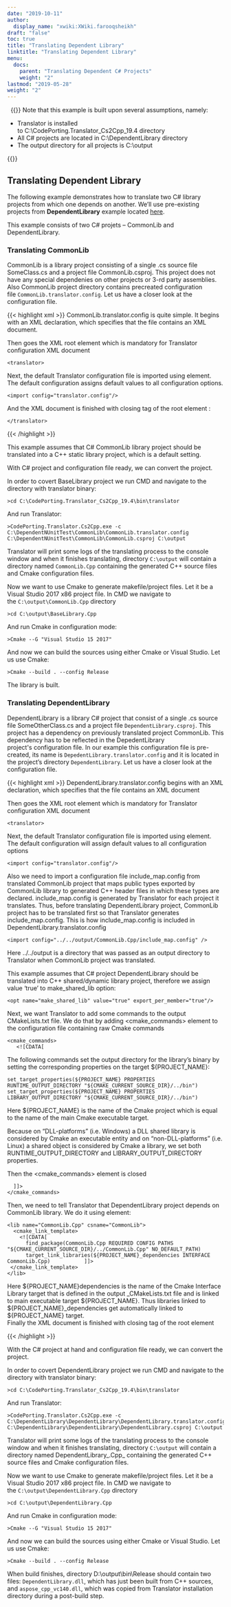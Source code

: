 ```yaml
---
date: "2019-10-11"
author:
  display_name: "xwiki:XWiki.farooqsheikh"
draft: "false"
toc: true
title: "Translating Dependent Library"
linktitle: "Translating Dependent Library"
menu:
  docs:
    parent: "Translating Dependent C# Projects"
    weight: "2"
lastmod: "2019-05-28"
weight: "2"
---
```


&nbsp;
{{<note>}}
Note that this example is built upon several assumptions, namely:
<ul>
<li>
Translator is installed to C:\CodePorting.Translator_Cs2Cpp_19.4 directory
</li>
<li>
All C# projects are located in C:\DependentLibrary directory
</li>
<li>
The output directory for all projects is C:\output
</li>
</ul>
{{</note>}}


## Translating Dependent Library ##

The following example demonstrates how to translate two C# library projects from which one depends on another. We’ll use pre-existing projects from **DependentLibrary** example located [here](https://github.com/codeporting-translator/codeporting-translator-cs2cpp).

This example consists of two C# projets – CommonLib and DependentLibrary.

### Translating CommonLib ###

CommonLib is a library project consisting of a single .cs source file SomeClass.cs and a project file CommonLib.csproj. This project does not have any special dependenies on other projects or 3-rd party assemblies. Also CommonLib project directory contains precreated configuration file ``CommonLib.translator.config``. Let us have a closer look at the configuration file.

{{< highlight xml >}}
CommonLib.translator.config is quite simple. It begins with an XML declaration, which specifies that the file contains an XML document.  

Then goes the XML root element <translator> which is mandatory for Translator configuration XML document  

    <translator>  

Next, the default Translator configuration file is imported using <import> element. The default configuration assigns default values to all configuration options.  

    <import config="translator.config"/>  

And the XML document is finished with closing tag of the root element <translator>:  

    </translator>
{{< /highlight >}}


This example assumes that C# CommonLib library project should be translated into a C++ static library project, which is a default setting.

With C# project and configuration file ready, we can convert the project.

In order to covert BaseLibrary project we run CMD and navigate to the directory with translator binary:

```
>cd C:\CodePorting.Translator_Cs2Cpp_19.4\bin\translator
```


And run Translator:

```
>CodePorting.Translator.Cs2Cpp.exe -c C:\DependentNUnitTest\CommonLib\CommonLib.translator.config C:\DependentNUnitTest\CommonLib\CommonLib.csproj C:\output
```

Translator will print some logs of the translating process to the console window and when it finishes translating, directory ``C:\output`` will contain a directory named ``CommonLib.Cpp`` containing the generated C++ source files and Cmake configuration files.

Now we want to use Cmake to generate makefile/project files. Let it be a Visual Studio 2017 x86 project file. In CMD we navigate to the ``C:\output\CommonLib.Cpp`` directory

```
>cd C:\output\BaseLibrary.Cpp
```


And run Cmake in configuration mode:

```
>Cmake --G "Visual Studio 15 2017"
```


And now we can build the sources using either Cmake or Visual Studio. Let us use Cmake:

```
>Cmake --build . --config Release
```


The library is built.

### Translating DependentLibrary ###

DependentLibrary is a library C# project that consist of a single .cs source file SomeOtherClass.cs and a project file ``DependentLibrary.csproj``. This project has a dependency on previously translated project CommonLib. This dependency has to be reflected in the DepedentLibrary project's configuration file. In our example this configuration file is pre-created, its name is ``DepedentLibrary.translator.config`` and it is located in the project’s directory ``DependentLibrary``. Let us have a closer look at the configuration file.

{{< highlight xml >}}
DependentLibrary.translator.config begins with an XML declaration, which specifies that the file contains an XML document   

Then goes the XML root element <translator> which is mandatory for Translator configuration XML document   

    <translator>   

Next, the default Translator configuration file is imported using <import> element. The default configuration will assign default values to all configuration options   

    <import config="translator.config"/>   

Also we need to import a configuration file include_map.config from translated CommonLib project that maps public types exported by CommonLib library to generated C++ header files in which these types are declared. include_map.config is generated by Translator for each project it translates. Thus, before translating DependentLibrary project, CommonLib project has to be translated first so that Translator generates include_map.config. This is how include_map.config is included in DependentLibrary.translator.config  

    <import config="../../output/CommonLib.Cpp/include_map.config" />   

Here ../../output is a directory that was passed as an output directory to Translator when CommonLib project was translated.  

This example assumes that C# project DependentLibrary should be translated into C++ shared/dynamic library project, therefore we assign value ‘true’ to make_shared_lib option:

    <opt name="make_shared_lib" value="true" export_per_member="true"/>

Next, we want Translator to add some commands to the output CMakeLists.txt file. We do that by adding <cmake_commands> element to the configuration file containing raw Cmake commands  

    <cmake_commands>  
       <![CDATA[

The following commands set the output directory for the library’s binary by setting the corresponding properties on the target ${PROJECT_NAME}:  

    set_target_properties(${PROJECT_NAME} PROPERTIES RUNTIME_OUTPUT_DIRECTORY "${CMAKE_CURRENT_SOURCE_DIR}/../bin")
    set_target_properties(${PROJECT_NAME} PROPERTIES LIBRARY_OUTPUT_DIRECTORY "${CMAKE_CURRENT_SOURCE_DIR}/../bin")  

Here ${PROJECT_NAME} is the name of the Cmake project which is equal to the name of the main Cmake executable target.  

Because on “DLL-platforms” (i.e. Windows) a DLL shared library is considered by Cmake an executable entity and on “non-DLL-platforms” (i.e. Linux) a shared object is considered by Cmake a library, we set both RUNTIME_OUTPUT_DIRECTORY and LIBRARY_OUTPUT_DIRECTORY properties.

Then the <cmake_commands> element is closed   

      ]]>   
    </cmake_commands>   

Then, we need to tell Translator that DependentLibrary project depends on CommonLib library. We do it using <lib> element:   

    <lib name="CommonLib.Cpp" csname="CommonLib">   
      <cmake_link_template>   
        <![CDATA[
          find_package(CommonLib.Cpp REQUIRED CONFIG PATHS "${CMAKE_CURRENT_SOURCE_DIR}/../CommonLib.Cpp" NO_DEFAULT_PATH)   
          target_link_libraries(${PROJECT_NAME}_dependencies INTERFACE CommonLib.Cpp)           ]]>   
     </cmake_link_template>   
    </lib>   

Here ${PROJECT_NAME}dependencies is the name of the Cmake Interface Library target that is defined in the output _CMakeLists.txt file and is linked to main executable target ${PROJECT_NAME}. Thus libraries linked to ${PROJECT_NAME}_dependencies get automatically linked to ${PROJECT_NAME} target.   
Finally the XML document is finished with closing tag of the root element <translator>   

</translator>
{{< /highlight >}}


With the C# project at hand and configuration file ready, we can convert the project.

In order to covert DependentLibrary project we run CMD and navigate to the directory with translator binary:

```
>cd C:\CodePorting.Translator_Cs2Cpp_19.4\bin\translator
```


And run Translator:

```
>CodePorting.Translator.Cs2Cpp.exe -c C:\DependentLibrary\DependentLibrary\DependentLibrary.translator.config C:\DependentLibrary\DependentLibrary\DependentLibrary.csproj C:\output
```


Translator will print some logs of the translating process to the console window and when it finishes translating, directory ``C:\output`` will contain a directory named DependentLibrary_.Cpp_ containing the generated C++ source files and Cmake configuration files.

Now we want to use Cmake to generate makefile/project files. Let it be a Visual Studio 2017 x86 project file. In CMD we navigate to the ``C:\output\DependentLibrary.Cpp`` directory

```
>cd C:\output\DependentLibrary.Cpp
```

And run Cmake in configuration mode:

```
>Cmake --G "Visual Studio 15 2017"
```

And now we can build the sources using either Cmake or Visual Studio. Let us use Cmake:

```
>Cmake --build . --config Release
```

When build finishes, directory D:\output\bin\Release should contain two files: ``DependentLibrary.dll``, which has just been built from C++ sources, and ``aspose_cpp_vc140.dll``, which was copied from Translator installation directory during a post-build step.
